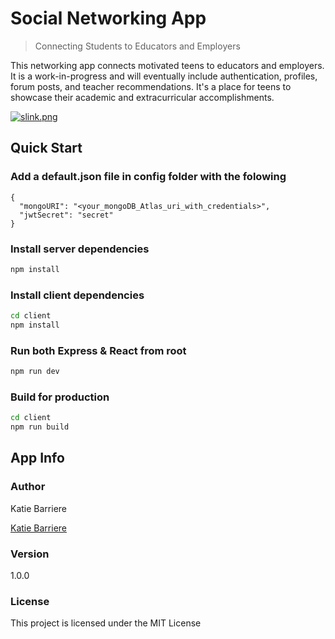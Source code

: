 # Social Networking App

> Connecting Students to Educators and Employers

This networking app connects motivated teens to educators and employers. It is a work-in-progress and will eventually include authentication, profiles, forum posts, and teacher recommendations. It's a place for teens to showcase their academic and extracurricular accomplishments. 

[![slink.png](https://i.postimg.cc/2S4fJZJ1/slink.png)](https://postimg.cc/bZNMSsqP)

## Quick Start

### Add a default.json file in config folder with the folowing

```
{
  "mongoURI": "<your_mongoDB_Atlas_uri_with_credentials>",
  "jwtSecret": "secret"
}
```

### Install server dependencies

```bash
npm install
```

### Install client dependencies

```bash
cd client
npm install
```

### Run both Express & React from root

```bash
npm run dev
```

### Build for production

```bash
cd client
npm run build
```

## App Info

### Author

Katie Barriere

[Katie Barriere](http://www.katiebarriere.com)

### Version

1.0.0

### License

This project is licensed under the MIT License
